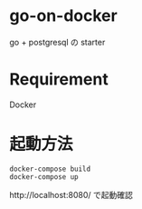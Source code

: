 # go-on-docker
go + postgresql の starter

# Requirement
Docker

# 起動方法

```
docker-compose build
docker-compose up
```

http://localhost:8080/
で起動確認

